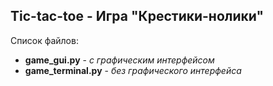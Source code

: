 ## Tic-tac-toe - Игра "Крестики-нолики"

Список файлов:
+ **game_gui.py** - *с графическим интерфейсом*
+ **game_terminal.py** - *без графического интерфейса*
